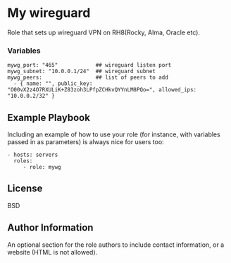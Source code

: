 My wireguard
=========

Role that sets up wireguard VPN on RH8(Rocky, Alma, Oracle etc).

### Variables
```
mywg_port: "465"            ## wireguard listen port
mywg_subnet: "10.0.0.1/24"  ## wireguard subnet
mywg_peers:                 ## list of peers to add
  - { name: "", public_key: "O00vX2z4O7RXULiK+Z83zoh3LPfpZCHkvQYYnLM8PQo=", allowed_ips: "10.0.0.2/32" }
```

Example Playbook
----------------

Including an example of how to use your role (for instance, with variables passed in as parameters) is always nice for users too:

    - hosts: servers
      roles:
         - role: mywg

License
-------

BSD

Author Information
------------------

An optional section for the role authors to include contact information, or a website (HTML is not allowed).
